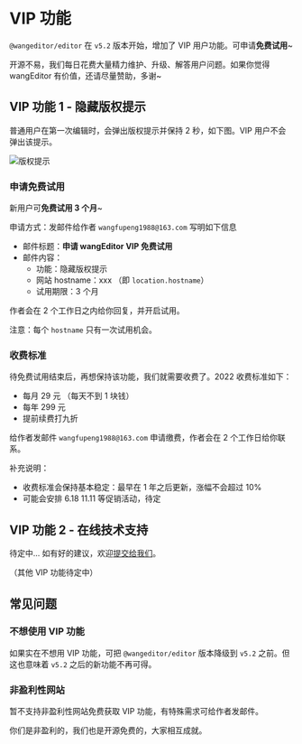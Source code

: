 # VIP 功能

`@wangeditor/editor` 在 `v5.2` 版本开始，增加了 VIP 用户功能。可申请**免费试用**~

开源不易，我们每日花费大量精力维护、升级、解答用户问题。如果你觉得 wangEditor 有价值，还请尽量赞助，多谢~

## VIP 功能 1 - 隐藏版权提示

普通用户在第一次编辑时，会弹出版权提示并保持 2 秒，如下图。VIP 用户不会弹出该提示。

![版权提示](/image/vip/copyright-tip.png)

### 申请免费试用

新用户可**免费试用 3 个月**~

申请方式：发邮件给作者 `wangfupeng1988@163.com` 写明如下信息
- 邮件标题：**申请 wangEditor VIP 免费试用**
- 邮件内容：
    - 功能：隐藏版权提示
    - 网站 hostname：xxx （即 `location.hostname`）
    - 试用期限：3 个月

作者会在 2 个工作日之内给你回复，并开启试用。

注意：每个 `hostname` 只有一次试用机会。

### 收费标准

待免费试用结束后，再想保持该功能，我们就需要收费了。2022 收费标准如下：
- 每月 29 元 （每天不到 1 块钱）
- 每年 299 元
- 提前续费打九折

给作者发邮件 `wangfupeng1988@163.com` 申请缴费，作者会在 2 个工作日给你联系。

补充说明：
- 收费标准会保持基本稳定：最早在 1 年之后更新，涨幅不会超过 10%
- 可能会安排 6.18 11.11 等促销活动，待定

## VIP 功能 2 - 在线技术支持

待定中... 如有好的建议，欢迎[提交给我们](https://github.com/wangeditor-team/wangEditor/issues)。

（其他 VIP 功能待定中）

## 常见问题

### 不想使用 VIP 功能

如果实在不想用 VIP 功能，可把 `@wangeditor/editor` 版本降级到 `v5.2` 之前。但这也意味着 `v5.2` 之后的新功能不再可得。

### 非盈利性网站

暂不支持非盈利性网站免费获取 VIP 功能，有特殊需求可给作者发邮件。

你们是非盈利的，我们也是开源免费的，大家相互成就。
